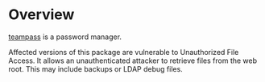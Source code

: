 # Overview
[teampass](https://teampass.net/) is a password manager.

Affected versions of this package are vulnerable to Unauthorized File Access. It allows an unauthenticated attacker to retrieve files from the web root. This may include backups or LDAP debug files.
